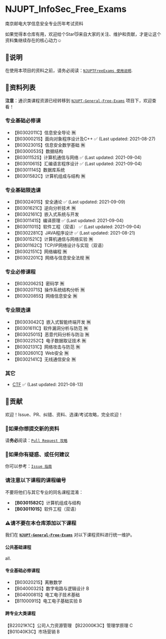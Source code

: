 # NJUPT_InfoSec_Free_Exams

南京邮电大学信息安全专业历年考试资料

如果觉得本仓库有用，欢迎给个Star😼来自大家的关注、维护和贡献，才是让这个资料集继续存在的核心动力☺️


## 📍说明

在使用本项目的资料之前，请务必阅读：[`NJUPTFreeExams 使用说明`](https://njuptfreeexams.github.io/UserGuide.html).

## 📃资料列表

**注意**：通识类课程资源已经转移到 [`NJUPT-General-Free-Exams`](https://github.com/NJUPTFreeExams/NJUPT-General-Free-Exams) 项目下，欢迎查看！

### 专业基础必修课

+ 【B0302011C】信息安全导论 🈚
+ 【B0300021S】面向对象程序设计及C++ ✅ (Last updated: 2021-08-27)
+ 【B0302301S】信息安全数学基础 🈚
+ 【B0300053S】数据结构
+ 【B0301152S】计算机通信与网络 ✅ (Last updated: 2021-09-04)
+ 【B0301061S】汇编语言程序设计 ✅ (Last updated: 2021-09-04)
+ 【B0301114S】数据库系统
+ 【B0301582C】计算机组成与结构 🈚

### 专业基础限选课

+ 【B0302401S】安全通论 ✅ (Last updated: 2021-09-09)
+ 【B0301621C】逆向分析技术 🈚
+ 【B0302161C】嵌入式系统与开发
+ 【B0301141S】编译原理 ✅ (Last updated: 2021-09-04)
+ 【B0301101S】软件工程（双语） ✅ (Last updated: 2021-09-04)
+ 【B0302281C】JAVA程序设计 ✅ (Last updated: 2021-08-21)
+ 【B0301521C】计算机通信与网络实验 🈚
+ 【B0301162C】TCP/IP网络设计与实现（双语）
+ 【B0302151C】网络编程 🈚
+ 【B0302201C】网络与信息安全法规 🈚

### 专业必修课程

+ 【B0302062S】密码学 🈚
+ 【B0302071S】操作系统结构分析 🈚
+ 【B0302085S】网络信息安全 🈚

### 专业限选课

+ 【B0303042C】嵌入式智能终端开发 🈚
+ 【B0301611C】软件漏洞分析与防范 🈚
+ 【B0302501S】恶意代码分析与防治 🈚
+ 【B0302252C】电子数据取证技术 🈚
+ 【B0302131C】网络攻击与防范 🈚
+ 【B0302601C】Web安全 🈚
+ 【B0302141C】无线通信安全 🈚

### 其它

+ [CTF](/CTF) ✅ (Last updated: 2021-08-13)

## 🥇贡献

欢迎！Issue、PR、纠错、资料、选课/考试攻略，完全欢迎！

### 📌如果你想提交新的资料

请**务必**阅读：[`Pull Request 攻略`](https://njuptfreeexams.github.io/UploadGuide.html)

### 📌如果你有疑惑、或任何建议

你可以参考：[`Issue 指南`](https://njuptfreeexams.github.io/IssueGuide.html)

### 请注意以下课程的课程编号

不要将他们与其它专业的同名课程混淆：

- 【**B0301582C**】计算机组成与结构
- 【**B0301101S**】软件工程（双语）

### ⚠请不要在本仓库添加以下课程

我们在 **[`NJUPT-General-Free-Exams`](https://github.com/NJUPTFreeExams/NJUPT-General-Free-Exams)** 对以下课程资料进行统一维护。

#### 公共基础课程

all.

#### 专业基础必修课程

+ 【B0302021S】离散数学
+ 【B0400032S】数字电路与逻辑设计 B
+ 【B0400081S】电工电子技术基础
+ 【B1100091S】电工电子基础实验 B

#### 跨专业大类课程

【B22021K1C】公司人力资源管理
【B22000K3C】管理学原理 C
【B01040K3C】市场营销 B
